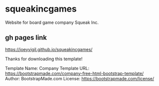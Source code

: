 # squeakincgames

Website for board game company Squeak Inc.

## gh pages link

<https://joeyvigil.github.io/squeakincgames/>

Thanks for downloading this template!

Template Name: Company
Template URL: <https://bootstrapmade.com/company-free-html-bootstrap-template/>
Author: BootstrapMade.com
License: <https://bootstrapmade.com/license/>
